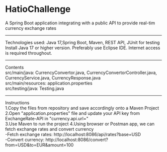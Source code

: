 # HatioChallenge
A Spring Boot application integrating with a public API to provide real-tim currency exchange rates
_____________________________________________________________________
Technologies used: Java 17,Spring Boot, Maven, REST API, JUnit for testing  
Install Java 17 or higher version. Preferably use Eclipse IDE. Internet access is required throughout.
_____________________________________________________________________
Contents  
src/main/java: CurrencyConvertor.java, CurrencyConvertorController.java, CurrencyService.java, CurrencyResponse.java  
src/main/resources: application.properties  
src/testing/java: Testing.java  
_____________________________________________________________________
Instructions  
1.Copy the files from repository and save accordingly onto a Maven Project  
2.Open "application.properties" file and update your API key from ExchangeRate-API in "currency.api.url="  
3.Use Maven to run the project
4.Using browser or Postman app, we can fetch exchange rates and convert currency  
  -Fetch exchange rates: http://localhost:8086/api/rates?base=USD  
  -Convert currency: http://localhost:8086/convert?from=USD&to=EUR&amount=100  
